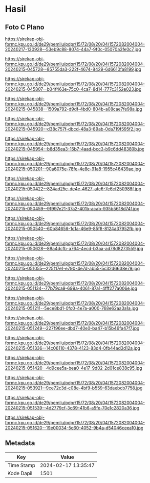 # Hasil

## Foto C Plano

https://sirekap-obj-formc.kpu.go.id/de29/pemilu/pdpr/15/72/08/20/04/1572082004004-20240217-130928--53eb9c88-8074-44a7-9f0c-05070a3fe0c7.jpg

https://sirekap-obj-formc.kpu.go.id/de29/pemilu/pdpr/15/72/08/20/04/1572082004004-20240215-045728--85755da3-222f-4674-8429-6d6610fa8199.jpg

https://sirekap-obj-formc.kpu.go.id/de29/pemilu/pdpr/15/72/08/20/04/1572082004004-20240215-045807--b04f463e-75c0-4ca7-8d14-777c3152e023.jpg

https://sirekap-obj-formc.kpu.go.id/de29/pemilu/pdpr/15/72/08/20/04/1572082004004-20240215-045838--1509a792-d9df-4bd0-804b-a08cae7fe98a.jpg

https://sirekap-obj-formc.kpu.go.id/de29/pemilu/pdpr/15/72/08/20/04/1572082004004-20240215-045920--d38c757f-dbcd-48a3-89ab-0da719f595f2.jpg

https://sirekap-obj-formc.kpu.go.id/de29/pemilu/pdpr/15/72/08/20/04/1572082004004-20240215-045954--b8d35ea3-15b7-4aad-bcc3-b9c6dd48380b.jpg

https://sirekap-obj-formc.kpu.go.id/de29/pemilu/pdpr/15/72/08/20/04/1572082004004-20240215-050201--90a6075e-78fe-4e8c-91a8-1955c46439ae.jpg

https://sirekap-obj-formc.kpu.go.id/de29/pemilu/pdpr/15/72/08/20/04/1572082004004-20240215-050422--824ad25e-de4e-4627-afc6-7e6cf250988f.jpg

https://sirekap-obj-formc.kpu.go.id/de29/pemilu/pdpr/15/72/08/20/04/1572082004004-20240215-050459--9f997e21-37a2-401b-acab-935b5618d74f.jpg

https://sirekap-obj-formc.kpu.go.id/de29/pemilu/pdpr/15/72/08/20/04/1572082004004-20240215-050540--60b84656-1c1a-46e9-85f8-8124a37952fb.jpg

https://sirekap-obj-formc.kpu.go.id/de29/pemilu/pdpr/15/72/08/20/04/1572082004004-20240215-050628--88a4dcfb-a764-4ecd-b3aa-ad78d8273559.jpg

https://sirekap-obj-formc.kpu.go.id/de29/pemilu/pdpr/15/72/08/20/04/1572082004004-20240215-051055--225f17e1-e790-4e7d-ab55-5c32d6638e79.jpg

https://sirekap-obj-formc.kpu.go.id/de29/pemilu/pdpr/15/72/08/20/04/1572082004004-20240215-051134--77b79ca9-699a-4061-87a1-4fff277a006e.jpg

https://sirekap-obj-formc.kpu.go.id/de29/pemilu/pdpr/15/72/08/20/04/1572082004004-20240215-051211--5ece8bd1-0fc0-4e7a-a000-768e62aa3a1a.jpg

https://sirekap-obj-formc.kpu.go.id/de29/pemilu/pdpr/15/72/08/20/04/1572082004004-20240215-051249--227f96ee-dbd7-40e0-ba47-b15b46fa47f7.jpg

https://sirekap-obj-formc.kpu.go.id/de29/pemilu/pdpr/15/72/08/20/04/1572082004004-20240215-051336--14c06110-4378-4123-83d4-0fb44ad3d12a.jpg

https://sirekap-obj-formc.kpu.go.id/de29/pemilu/pdpr/15/72/08/20/04/1572082004004-20240215-051420--4d9cee5a-bea0-4e17-9d02-2d01ce838c95.jpg

https://sirekap-obj-formc.kpu.go.id/de29/pemilu/pdpr/15/72/08/20/04/1572082004004-20240215-053921--9ce72c3d-c08e-4bf9-b559-63daebcb7758.jpg

https://sirekap-obj-formc.kpu.go.id/de29/pemilu/pdpr/15/72/08/20/04/1572082004004-20240215-051539--4d2779cf-3c69-41b6-a5fe-70e1c2820a36.jpg

https://sirekap-obj-formc.kpu.go.id/de29/pemilu/pdpr/15/72/08/20/04/1572082004004-20240215-051620--19e00034-5c60-4052-9b4a-d54046ceea10.jpg


## Metadata

| Key        | Value               |
| ---------- | ------------------- |
| Time Stamp | 2024-02-17 13:35:47 |
| Kode Dapil | 1501                |



